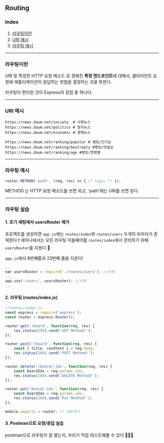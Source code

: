 ## Routing

### Index

1. [라우팅이란](#라우팅이란)
2. [URI 예시](#uri-예시)
3. [라우팅 예시](#라우팅-예시)

---

### 라우팅이란

URI 및 특정한 HTTP 요청 메소드 로 정해진 **특정 엔드포인트**에 대해서, 클라이언트 요청에 애플리케이션이 응답하는 방법을 결정하는 것을 뜻한다.

라우팅이 편리한 것이 Express의 장점 중 하나다.

---

### URI 예시

```
https://news.daum.net/society  # 사회뉴스
https://news.daum.net/politics # 정치뉴스
https://news.daum.net/economic # 경제뉴스
```

```
https://news.daum.net/ranking/popular # 랭킹/인기순
https://news.daum.net/ranking/bestreply #랭킹/댓글순
https://news.daum.net/ranking/age #랭킹/연령별
```

---

### 라우팅 예시

```javascript
router.METHOD('path', (req, res) => { /* logic */ });
```

METHOD 는 HTTP 요청 메소드를 쓰면 되고, 'path'에는 URI를 쓰면 된다.

---

### 라우팅 실습

#### 1. 초기 세팅에서 usersRouter 제거

프로젝트를 생성하면 `app.js`에는 `routes/index`와 `routes/users` 두개의 라우터가 존재한다 ❗ 세미나에서는 모든 라우팅 미들웨어를 `routes/index`에서 관리하기 위해 `usersRouter`를 지웠다 🤗

`app.js`에서 8번째줄과 23번째 줄을 지운다!

```javascript
...
var usersRouter = require('./routes/users'); //삭제
...
app.use('/users', usersRouter); //삭제
...
```

#### 2. 라우팅 (routes/index.js)

```javascript
//routes/index.js
const express = require('express');
const router = express.Router();

router.get('/board', function(req, res) {
	res.status(200).send('GET Method!');
});

router.post('/board', function(req, res) {
	const { title, condtent } = req.body;
	res.status(200).send('POST Method!');
});

router.delete('/board/:idx', function(req, res) {
	const boardIdx = req.params.idx;
	res.status(200).send('DELETE Method!');
});

router.put('board/:idx', function(req, res) {
	const boardIdx = req.params.idx;
	res.status(200).send('Put Method!');
});

module.exports = router; // 내보내기
```

#### 3. Postman으로 요청/응답 실습

postman으로 라우팅이 잘 됐는지, 우리가 직접 테스트해볼 수 있다 🏃🏻‍♂️